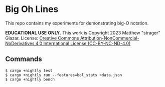 # Big Oh Lines

This repo contains my experiments for demonstrating big-O notation.

**EDUCATIONAL USE ONLY**. This work is Copyright 2023 Matthew "strager" Glazar.
License: [Creative Commons Attribution-NonCommercial-NoDerivatives 4.0
International License (CC-BY-NC-ND-4.0)](LICENSE)

## Commands

    $ cargo +nightly test
    $ cargo +nightly run --features=bol_stats >data.json
    $ cargo +nightly bench
